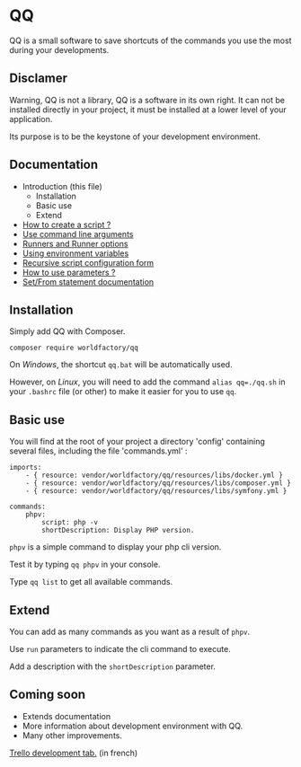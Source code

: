 # QQ
QQ is a small software to save shortcuts of the commands you use the most during your developments.

## Disclamer

Warning, QQ is not a library, QQ is a software in its own right. It can not be installed directly in your project, it must be installed at a lower level of your application.

Its purpose is to be the keystone of your development environment.

## Documentation

* Introduction (this file)
    * Installation
    * Basic use
    * Extend
* [How to create a script ?](./doc/scripts.md)
* [Use command line arguments](./doc/arguments.md)
* [Runners and Runner options](./doc/runners.md)
* [Using environment variables](./doc/envvars.md)
* [Recursive script configuration form](./doc/recursive-form.md)
* [How to use parameters ?](./doc/parameters.md)
* [Set/From statement documentation](./doc/set-from.md)

## Installation

Simply add QQ with Composer.

```composer require worldfactory/qq``` 

On *Windows*, the shortcut `qq.bat` will be automatically used.

However, on *Linux*, you will need to add the command `alias qq=./qq.sh` in your `.bashrc` file (or other) to make it easier for you to use `qq`.

## Basic use

You will find at the root of your project a directory 'config' containing several files, including the file 'commands.yml' :

```
imports:
    - { resource: vendor/worldfactory/qq/resources/libs/docker.yml }
    - { resource: vendor/worldfactory/qq/resources/libs/composer.yml }
    - { resource: vendor/worldfactory/qq/resources/libs/symfony.yml }

commands:
    phpv:
        script: php -v
        shortDescription: Display PHP version.
```

`phpv` is a simple command to display your php cli version.

Test it by typing `qq phpv` in your console.

Type `qq list` to get all available commands.

## Extend

You can add as many commands as you want as a result of `phpv`.

Use `run` parameters to indicate the cli command to execute.

Add a description with the `shortDescription` parameter.

## Coming soon

* Extends documentation
* More information about development environment with QQ.
* Many other improvements.
  
 [Trello development tab.](https://trello.com/b/IQ62jazu) (in french)
 